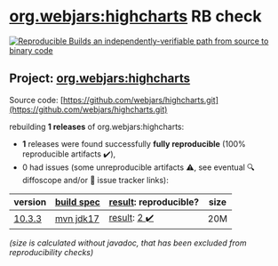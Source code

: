 [org.webjars:highcharts](https://central.sonatype.com/artifact/org.webjars/highcharts/10.3.3/versions) RB check
=======

[![Reproducible Builds](https://reproducible-builds.org/images/logos/rb.svg) an independently-verifiable path from source to binary code](https://reproducible-builds.org/)

## Project: [org.webjars:highcharts](https://central.sonatype.com/artifact/org.webjars/highcharts/10.3.3/versions)

Source code: [https://github.com/webjars/highcharts.git](https://github.com/webjars/highcharts.git)

rebuilding **1 releases** of org.webjars:highcharts:
- **1** releases were found successfully **fully reproducible** (100% reproducible artifacts :heavy_check_mark:),
- 0 had issues (some unreproducible artifacts :warning:, see eventual :mag: diffoscope and/or :memo: issue tracker links):

| version | [build spec](/BUILDSPEC.md) | [result](https://reproducible-builds.org/docs/jvm/): reproducible? | size |
| -- | --------- | ------ | -- |
| [10.3.3](https://central.sonatype.com/artifact/org.webjars/highcharts/10.3.3/pom) | [mvn jdk17](highcharts-10.3.3.buildspec) | [result](highcharts-10.3.3.buildinfo): [2 :heavy_check_mark: ](highcharts-10.3.3.buildcompare) | 20M |

<i>(size is calculated without javadoc, that has been excluded from reproducibility checks)</i>
